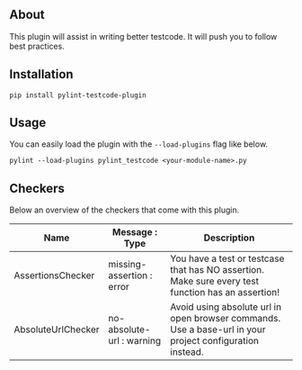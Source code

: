 ## About
This plugin will assist in writing better testcode. It will push you to follow best practices.

## Installation

`pip install pylint-testcode-plugin`

## Usage
You can easily load the plugin with the `--load-plugins` flag like below.

`pylint --load-plugins pylint_testcode <your-module-name>.py`

## Checkers
Below an overview of the checkers that come with this plugin. 


| Name | Message : Type | Description |
| --- | --- | --- |
| AssertionsChecker | missing-assertion : error | You have a test or testcase that has NO assertion. Make sure every test function has an assertion! |
| AbsoluteUrlChecker | no-absolute-url : warning | Avoid using absolute url in open browser commands. Use a base-url in your project configuration instead. |